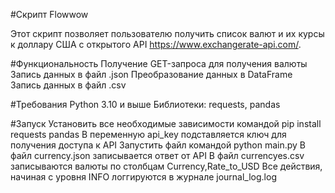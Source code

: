 #Скрипт Flowwow

Этот скрипт позволяет пользователю получить список валют и их курсы к доллару США с открытого API https://www.exchangerate-api.com/.

#Функциональность
Получение GET-запроса для получения валюты 
Запись данных в файл .json
Преобразование данных в DataFrame
Запись данных в файл .csv

#Требования
Python 3.10 и выше
Библиотеки: requests, pandas

#Запуск
Установить все необходимые зависимости командой pip install requests pandas
В переменную api_key подставляется ключ для получения доступа к API
Запустить файл командой python main.py
В файл currency.json записывается ответ от API 
В файл currencyes.csv записываются валюты по столбцам Currency,Rate_to_USD
Все действия, начиная с уровня INFO логгируются в журнале journal_log.log
